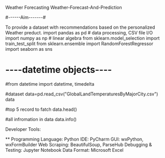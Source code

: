 Weather Forecasting
Weather-Forecast-And-Prediction

#------Aim-------#

To provide a dataset with recommendations based on the personalized Weather preduct.
import pandas as pd # data processing, CSV file I/O
import numpy as np # linear algebra
from sklearn.model_selection import train_test_split
from sklearn.ensemble import RandomForestRegressor
import seaborn as sns

# ----datetime objects---- #
#from datetime import datetime, timedelta

#dataset
data=pd.read_csv("GlobalLandTemperaturesByMajorCity.csv")
data

#top 5 record to fatch
data.head()

#all infromation in data
data.info()






























Developer Tools:

** Programming Language: Python
IDE: PyCharm
GUI: wxPython, wxFormBuilder
Web Scraping: BeautifulSoup, ParseHub
Debugging & Testing: Jupyter Notebook
Data Format: Microsoft Excel
